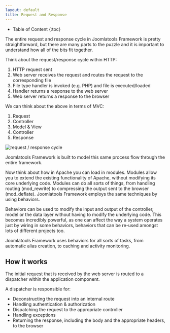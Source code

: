 ```yaml
---
layout: default
title: Request and Response
---
```


* Table of Content
{:toc}

The entire request and response cycle in Joomlatools Framework is pretty straightforward, but there are many parts to the puzzle and it is important to understand how all of the bits fit together.

Think about the request/response cycle within HTTP:

1. HTTP request sent
2. Web server receives the request and routes the request to the corresponding file
3. File type handler is invoked (e.g. PHP) and file is executed/loaded
4. Handler returns a response to the web server
5. Web server returns a response to the browser

We can think about the above in terms of MVC:

1. Request
2. Controller
3. Model & View
4. Controller
5. Response

![request / response cycle](http://motda.be/nooku/mvc2.jpg)

Joomlatools Framework is built to model this same process flow through the entire framework.

Now think about how in Apache you can load in modules. Modules allow you to extend the existing functionality of Apache, without modifying its core underlying code. Modules can do all sorts of things, from handling routing (mod_rewrite) to compressing the output sent to the browser (mod_deflate). Joomlatools Framework employs the same techniques by using behaviors. 

Behaviors can be used to modify the input and output of the controller, model or the data layer without having to modify the underlying code. This becomes incredibly powerful, as one can affect the way a system operates just by wiring in some behaviors, behaviors that can be re-used amongst lots of different projects too.

Joomlatools Framework uses behaviors for all sorts of tasks, from automatic alias creation, to caching and activity monitoring.

## How it works

The initial request that is received by the web server is routed to a dispatcher within the application component. 

A dispatcher is responsible for: 

* Deconstructing the request into an internal route
* Handling authentication & authorization
* Dispatching the request to the appropriate controller
* Handling exceptions
* Returning the response, including the body and the appropriate headers, to the browser